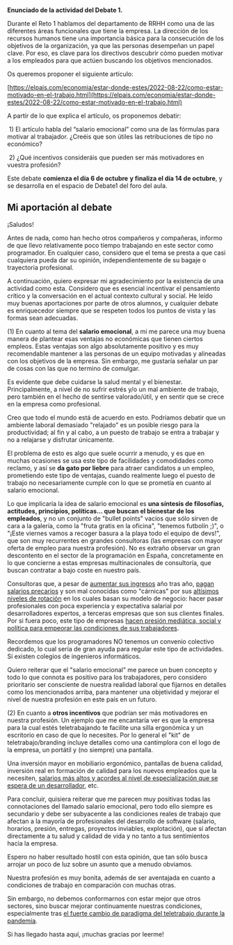 **Enunciado de la actividad del Debate 1.**

Durante el Reto 1 hablamos del departamento de RRHH como una de las diferentes áreas funcionales que tiene la empresa. La dirección de los recursos humanos tiene una importancia básica para la consecución de los objetivos de la organización, ya que las personas desempeñan un papel clave. Por eso, es clave para los directivos descubrir cómo pueden motivar a los empleados para que actúen buscando los objetivos mencionados.

Os queremos proponer el siguiente artículo: 

[https://elpais.com/economia/estar-donde-estes/2022-08-22/como-estar-motivado-en-el-trabajo.html](https://elpais.com/economia/estar-donde-estes/2022-08-22/como-estar-motivado-en-el-trabajo.html)

A partir de lo que explica el artículo, os proponemos debatir:

 1) El artículo habla del “salario emocional” como una de las fórmulas para motivar al trabajador. ¿Creéis que son útiles las retribuciones de tipo no económico?

 2) ¿Qué incentivos consideráis que pueden ser más motivadores en vuestra profesión?

Este debate **comienza el día 6 de octubre** **y finaliza el día 14 de octubre**, y se desarrolla en el espacio de Debate1 del foro del aula.

## Mi aportación al debate

¡Saludos!

Antes de nada, como han hecho otros compañeros y compañeras, informo de que llevo relativamente poco tiempo trabajando en este sector como programador. En cualquier caso, considero que el tema se presta a que casi cualquiera pueda dar su opinión, independientemente de su bagaje o trayectoria profesional.

A continuación, quiero expresar mi agradecimiento por la existencia de una actividad como esta. Considero que es esencial incentivar el pensamiento crítico y la conversación en el actual contexto cultural y social. He leído muy buenas aportaciones por parte de otros alumnos, y cualquier debate es enriquecedor siempre que se respeten todos los puntos de vista y las formas sean adecuadas.

(1) En cuanto al tema del **salario emocional**, a mi me parece una muy buena manera de plantear esas ventajas no económicas que tienen ciertos empleos. Estas ventajas son algo absolutamente positivo y es muy recomendable mantener a las personas de un equipo motivadas y alineadas con los objetivos de la empresa. Sin embargo, me gustaría señalar un par de cosas con las que no termino de comulgar.

Es evidente que debe cuidarse la salud mental y el bienestar. Principalmente, a nivel de no sufrir estrés y/o un mal ambiente de trabajo, pero también en el hecho de sentirse valorado/útil, y en sentir que se crece en la empresa como profesional.

Creo que todo el mundo está de acuerdo en esto. Podríamos debatir que un ambiente laboral demasiado "relajado" es un posible riesgo para la productividad; al fin y al cabo, a un puesto de trabajo se entra a trabajar y no a relajarse y disfrutar únicamente.

El problema de esto es algo que suele ocurrir a menudo, y es que en muchas ocasiones se usa este tipo de facilidades y comodidades como reclamo, y así se **da gato por liebre** para atraer candidatos a un empleo, prometiendo este tipo de ventajas, cuando realmente luego el puesto de trabajo no necesariamente cumple con lo que se prometía en cuanto al salario emocional.

Lo que implicaría la idea de salario emocional es **una síntesis de filosofías, actitudes, principios, políticas... que buscan el bienestar de los empleados**, y no un conjunto de "bullet points" vacíos que sólo sirven de cara a la galería, como la "fruta gratis en la oficina", "tenemos futbolín ;)", o "¡Este viernes vamos a recoger basura a la playa todo el equipo de devs!", que son muy recurrentes en grandes consultoras (las empresas con mayor oferta de empleo para nuestra profesión). No es extraño observar un gran descontento en el sector de la programación en España, concretamente en lo que concierne a estas empresas multinacionales de consultoría, que buscan contratar a bajo coste en nuestro país.

Consultoras que, a pesar de [aumentar sus ingresos](https://www.computing.es/mercado-ti/noticias/1134948046401/empresas-de-consultoria-incrementan-ingresos-y-preven-crecimiento-del-63-2022.1.html) año tras año, [pagan salarios precarios](https://madrid.ugt.org/el-empleo-tecnologico-en-espana-precario-y-mal-remunerado) y son mal conocidas como "cárnicas" por sus [altísimos niveles de rotación](https://www.factoriadelfuturo.com/la-rotacion-de-perfiles-it-dobla-al-resto-de-sectores-en-espana/) en los cuales basan su modelo de negocio: hacer pasar profesionales con poca experiencia y expectativa salarial por desarrolladores expertos, a terceras empresas que son sus clientes finales. Por si fuera poco, este tipo de empresas [hacen presión mediática, social y política para empeorar las condiciones de sus trabajadores](https://www.eldiario.es/economia/jornadas-12-horas-grandes-consultoras-no-secreto-horario-nueve-nueve_1_8946838.html).

Recordemos que los programadores NO tenemos un convenio colectivo dedicado, lo cual sería de gran ayuda para regular este tipo de actividades. Sí existen colegios de ingenieros informáticos.

Quiero reiterar que el "salario emocional" me parece un buen concepto y todo lo que connota es positivo para los trabajadores, pero considero prioritario ser consciente de nuestra realidad laboral que fijarnos en detalles como los mencionados arriba, para mantener una objetividad y mejorar el nivel de nuestra profesión en este país en un futuro.

(2) En cuanto a **otros incentivos** que podrían ser más motivadores en nuestra profesión. Un ejemplo que me encantaría ver es que la empresa para la cual estés teletrabajando te facilite una silla ergonómica y un escritorio en caso de que lo necesites. Por lo general el "kit" de teletrabajo/branding incluye detalles como una cantimplora con el logo de la empresa, un portátil y (no siempre) una pantalla.

Una inversión mayor en mobiliario ergonómico, pantallas de buena calidad, inversión real en formación de calidad para los nuevos empleados que la necesiten, [salarios más altos y acordes al nivel de especialización que se espera de un desarrollador](https://malditasconsultoras.com/una-cajera-del-mercadona-sigue-cobrando-mejor-que-un-informatico-en-2019/), etc.

Para concluir, quisiera reiterar que me parecen muy positivas todas las connotaciones del llamado salario emocional, pero todo ello siempre es secundario y debe ser subyacente a las condiciones reales de trabajo que afectan a la mayoría de profesionales del desarrollo de software (salario, horarios, presión, entregas, proyectos inviables, explotación), que sí afectan directamente a tu salud y calidad de vida y no tanto a tus sentimientos hacia la empresa.

Espero no haber resultado hostil con esta opinión, que tan sólo busca arrojar un poco de luz sobre un asunto que a menudo obviamos. 

Nuestra profesión es muy bonita, además de ser aventajada en cuanto a condiciones de trabajo en comparación con muchas otras. 

Sin embargo, no debemos conformarnos con estar mejor que otros sectores, sino buscar mejorar continuamente nuestras condiciones, especialmente tras [el fuerte cambio de paradigma del teletrabajo durante la pandemia](https://elpais.com/economia/2021-11-21/la-revolucion-que-hace-que-cuatro-millones-de-trabajadores-abandonen-su-puesto-cada-mes-en-ee-uu.html).

Si has llegado hasta aquí, ¡muchas gracias por leerme!